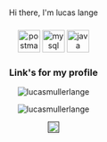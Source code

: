 <h1 align="center"></h1>
<p align="center">Hi there, I'm lucas lange </p>


<h3 align="center"></h3>
<p align="center">
   
</p>
<p align="center">
    <img src="https://camo.githubusercontent.com/93b32389bf746009ca2370de7fe06c3b5146f4c99d99df65994f9ced0ba41685/68747470733a2f2f7777772e766563746f726c6f676f2e7a6f6e652f6c6f676f732f676574706f73746d616e2f676574706f73746d616e2d69636f6e2e737667" alt="postman" width="40" height="40" data-canonical-src="https://www.vectorlogo.zone/logos/getpostman/getpostman-icon.svg" style="max-width:100%;">
   <img src="https://camo.githubusercontent.com/8d2dcf428df123dd085c5be7ca03d67750e647187fbeeb6d37ed7de5611e4b73/68747470733a2f2f64657669636f6e732e6769746875622e696f2f64657669636f6e2f64657669636f6e2e6769742f69636f6e732f6d7973716c2f6d7973716c2d6f726967696e616c2d776f72646d61726b2e737667" alt="mysql" width="40" height="40" data-canonical-src="https://devicons.github.io/devicon/devicon.git/icons/mysql/mysql-original-wordmark.svg" style="max-width:100%;">
      <img src="https://camo.githubusercontent.com/71e3c077d7be422cc46333de8cbea7db50a3040eafeea4c55ad6553ba58729ef/68747470733a2f2f64657669636f6e732e6769746875622e696f2f64657669636f6e2f64657669636f6e2e6769742f69636f6e732f6a6176612f6a6176612d6f726967696e616c2d776f72646d61726b2e737667" alt="java" width="40" height="40" data-canonical-src="https://devicons.github.io/devicon/devicon.git/icons/java/java-original-wordmark.svg" style="max-width:100%;">
</p>



<h3 align="center">Link's for my profile </h3>

<p align="center">
    <img src="https://komarev.com/ghpvc/?username=lucasmullerlange" alt="lucasmullerlange"/>
</p>
<p align="center">
    <img src="https://github-readme-stats.vercel.app/api?username=lucasmullerlange&show_icons=true" alt="lucasmullerlange"/>
</p>

<p align="center">
    <a href="" target="blank">
        <img align="center" src="https://cdn.jsdelivr.net/npm/simple-icons@3.0.1/icons/linkedin.svg" alt="lucasmullerlange" height="20" width="20" color="blue"/>
    </a>
 
</p>
